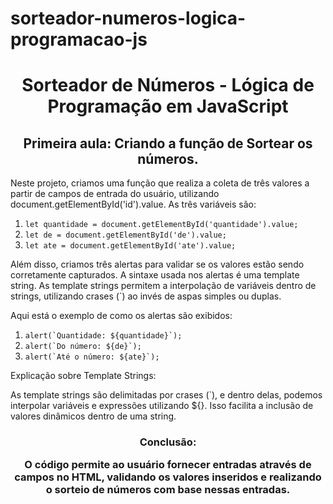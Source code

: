 # sorteador-numeros-logica-programacao-js
<h1 align="center"> Sorteador de Números - Lógica de Programação em JavaScript </h1>

<h2 align="center">Primeira aula: Criando a função de Sortear os números. </h2>
<p>Neste projeto, criamos uma função que realiza a coleta de três valores a partir de campos de entrada do usuário, utilizando document.getElementById('id').value. As três variáveis são:

1. ```let quantidade = document.getElementById('quantidade').value;```
2. ```let de = document.getElementById('de').value;```
3. ```let ate = document.getElementById('ate').value;```

Além disso, criamos três alertas para validar se os valores estão sendo corretamente capturados. A sintaxe usada nos alertas é uma template string. As template strings permitem a interpolação de variáveis dentro de strings, utilizando crases (`) ao invés de aspas simples ou duplas.

Aqui está o exemplo de como os alertas são exibidos:
1. ```alert(`Quantidade: ${quantidade}`);```
2. ```alert(`Do número: ${de}`);```
3. ```alert(`Até o número: ${ate}`);```

Explicação sobre Template Strings:

As template strings são delimitadas por crases (`), e dentro delas, podemos interpolar variáveis e expressões utilizando ${}. Isso facilita a inclusão de valores dinâmicos dentro de uma string.
</p>

<h3 align="center"> Conclusão:
  
O código permite ao usuário fornecer entradas através de campos no HTML, validando os valores inseridos e realizando o sorteio de números com base nessas entradas. </h3>
